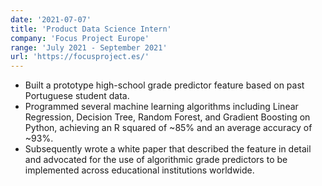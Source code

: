 ```yaml
---
date: '2021-07-07'
title: 'Product Data Science Intern'
company: 'Focus Project Europe'
range: 'July 2021 - September 2021'
url: 'https://focusproject.es/'
---
```


- Built a prototype high-school grade predictor feature based on past Portuguese student data.
- Programmed several machine learning algorithms including Linear Regression, Decision Tree, Random Forest, and Gradient Boosting on Python, achieving an R squared of ~85% and an average accuracy of ~93%.
- Subsequently wrote a white paper that described the feature in detail and advocated for the use of algorithmic grade predictors to be implemented across educational institutions worldwide.
